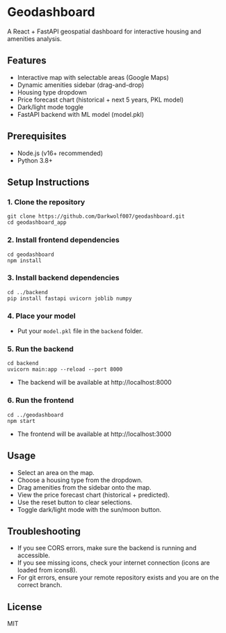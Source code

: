 # Geodashboard

A React + FastAPI geospatial dashboard for interactive housing and amenities analysis.

## Features
- Interactive map with selectable areas (Google Maps)
- Dynamic amenities sidebar (drag-and-drop)
- Housing type dropdown
- Price forecast chart (historical + next 5 years, PKL model)
- Dark/light mode toggle
- FastAPI backend with ML model (model.pkl)

## Prerequisites
- Node.js (v16+ recommended)
- Python 3.8+

## Setup Instructions

### 1. Clone the repository
```
git clone https://github.com/Darkwolf007/geodashboard.git
cd geodashboard_app
```

### 2. Install frontend dependencies
```
cd geodashboard
npm install
```

### 3. Install backend dependencies
```
cd ../backend
pip install fastapi uvicorn joblib numpy
```

### 4. Place your model
- Put your `model.pkl` file in the `backend` folder.

### 5. Run the backend
```
cd backend
uvicorn main:app --reload --port 8000
```
- The backend will be available at http://localhost:8000

### 6. Run the frontend
```
cd ../geodashboard
npm start
```
- The frontend will be available at http://localhost:3000

## Usage
- Select an area on the map.
- Choose a housing type from the dropdown.
- Drag amenities from the sidebar onto the map.
- View the price forecast chart (historical + predicted).
- Use the reset button to clear selections.
- Toggle dark/light mode with the sun/moon button.

## Troubleshooting
- If you see CORS errors, make sure the backend is running and accessible.
- If you see missing icons, check your internet connection (icons are loaded from icons8).
- For git errors, ensure your remote repository exists and you are on the correct branch.

## License
MIT
